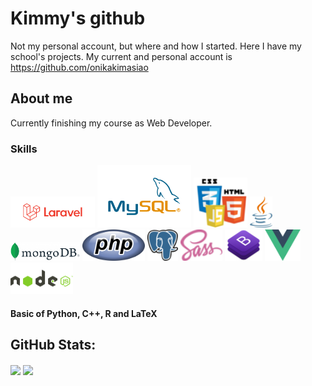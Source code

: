# Kimmy's github
Not my personal account, but where and how I started. Here I have my school's projects. 
My current and personal account is https://github.com/onikakimasiao


## About me
Currently finishing my course as Web Developer. 

### Skills
<div>
  <img src="https://github.com/oasiao/oasiao/blob/main/images/logo_laravel.png" height="50"/>
  <img src="https://github.com/oasiao/oasiao/blob/main/images/MySQL-Logo.wine.png" height="100"/>
  <img src="https://github.com/oasiao/oasiao/blob/main/images/html-js-css.png" height="80"/>
  <img src="https://github.com/oasiao/oasiao/blob/main/images/java.png" height="50"/>
  <img src="https://github.com/oasiao/oasiao/blob/main/images/mongodb.png" height="30"/>
  <img src="https://github.com/oasiao/oasiao/blob/main/images/php.png" height="50"/>
  <img src="https://github.com/oasiao/oasiao/blob/main/images/psql.png" height="50"/>
  <img src="https://github.com/oasiao/oasiao/blob/main/images/sass.png" height="50"/>
  <img src="https://github.com/oasiao/oasiao/blob/main/images/bootstrap.png" height="50"/>
  <img src="https://github.com/oasiao/oasiao/blob/main/images/vue.png" height="50"/>
  <img src="https://github.com/oasiao/oasiao/blob/main/images/node-js.png" height="50"/>
 </div>

#### Basic of Python, C++, R and LaTeX

## GitHub Stats:
<img align="center" src="https://api.mygitstats.com/svg/74007996" height="150"/>
<img align="center" src="https://github-readme-stats.vercel.app/api?username=oasiao&show_icons=true&theme=dracula&hide_title=true&show_icons=true&count_private=true" height="150"/>
